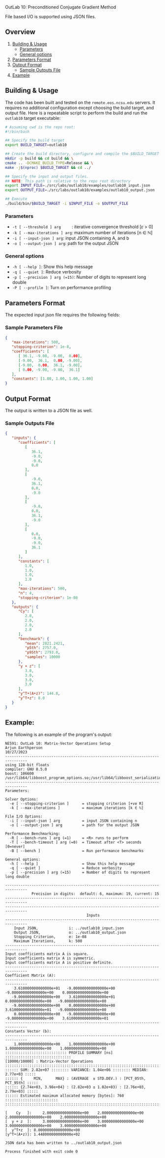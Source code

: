<div style="display: none">
\page OutLab 10: Preconditioned Conjugate Gradient Method
</div>

OutLab 10: Preconditioned Conjugate Gradient Method

File based I/O is supported using JSON files.

<div style="display: none">[TOC]</div>

## Overview

1. [Building & Usage](#building--usage)
    - [Parameters](#parameters)
    - [General options](#general-options)
2. [Parameters Format](#input-format)
3. [Output Format](#output-format)
    - [Sample Outputs File](#sample-outputs-file)
4. [Example](#example)

## Building & Usage

The code has been built and tested on the `remote.eos.ncsu.edu` servers. It requires no additional
configuration except choosing the build target, and output file. Here is a repeatable script
to perform the build and run the `outlab10` target executable:

```bash
# Assuming cwd is the repo root:
#!/bin/bash

## Specify the build target
export BUILD_TARGET=outlab10

## Create the build directory, configure and compile the $BUILD_TARGET
mkdir -p build && cd build && \
cmake .. -DCMAKE_BUILD_TYPE=Release && \
make -j$(nproc) $BUILD_TARGET && cd ../

## Specify the input and output files.
## NOTE: This path is relative to the repo root directory
export INPUT_FILE=./src/labs/outlab10/examples/outlab10_input.json
export OUTPUT_FILE=./src/labs/outlab10/examples/outlab10_output.json

## Execute
./build/bin/$BUILD_TARGET -i $INPUT_FILE -o $OUTPUT_FILE
```

### Parameters

- `-t [ --threshold ] arg     `: iterative convergence threshold [𝜀 > 0]
- `-k [ --max-iterations ] arg`: maximum number of iterations [n ∈ ℕ]
- `-i [ --input-json ] arg`: input JSON containing A, and b
- `-o [ --output-json ] arg`: path for the output JSON

### General options

- `-h [ --help ]`: Show this help message
- `-q [ --quiet ]`: Reduce verbosity
- `-p [ --precision ] arg (=15)`: Number of digits to represent long double
- `-P [ --profile ]`: Turn on performance profiling

## Parameters Format

The expected input json file requires the following fields:

### Sample Parameters File

```json
{
   "max-iterations": 500,
   "stopping-criterion": 1e-8,
   "coefficients": [
      [ 36.1, -9.00, -9.00,  0.00],
      [-9.00,  36.1,  0.00, -9.00],
      [-9.00,  0.00,  36.1, -9.00],
      [ 0.00, -9.00, -9.00,  36.1]
   ],
   "constants": [1.00, 1.00, 1.00, 1.00]
}
```

## Output Format

The output is written to a JSON file as well.

### Sample Outputs File

```json
{
   "inputs": {
      "coefficients": [
         [
            36.1,
            -9.0,
            -9.0,
            0.0
         ],
         [
            -9.0,
            36.1,
            0.0,
            -9.0
         ],
         [
            -9.0,
            0.0,
            36.1,
            -9.0
         ],
         [
            0.0,
            -9.0,
            -9.0,
            36.1
         ]
      ],
      "constants": [
         1.0,
         1.0,
         1.0,
         1.0
      ],
      "max-iterations": 500,
      "n": 4,
      "stopping-criterion": 1e-08
   },
   "outputs": {
      "Cy": [
         2.0,
         2.0,
         2.0,
         2.0
      ],
      "benchmark": {
         "mean": 2821.2421,
         "p5th": 2757.0,
         "p95th": 2793.0,
         "samples": 10000
      },
      "y + z": [
         3.0,
         3.0,
         3.0,
         3.0
      ],
      "y^T•(A•z)": 144.8,
      "y^T•z": 8.0
   }
}
```

## Example:

The following is an example of the program's output:

```shell
NE591: OutLab 10: Matrix-Vector Operations Setup
Arjun Earthperson
10/27/2023
--------------------------------------------------------------------------------
using 128-bit floats
compiler: GNU 8.5.0
boost: 106600 /usr/lib64/libboost_program_options.so;/usr/lib64/libboost_serialization.so
--------------------------------------------------------------------------------
Parameters:

Solver Options:
  -e [ --stopping-criterion ]      = stopping criterion [+ve R]
  -k [ --max-iterations ]          = maximum iterations [k ∈ ℕ]

File I/O Options:
  -i [ --input-json ] arg          = input JSON containing n
  -o [ --output-json ] arg         = path for the output JSON

Performance Benchmarking:
  -R [ --bench-runs ] arg (=1)     = <R> runs to perform
  -T [ --bench-timeout ] arg (=0)  = Timeout after <T> seconds [0=never]
  -B [ --bench ]                   = Run performance benchmarks

General options:
  -h [ --help ]                    = Show this help message
  -q [ --quiet ]                   = Reduce verbosity
  -p [ --precision ] arg (=15)     = Number of digits to represent long double

--------------------------------------------------------------------------------
			Precision in digits:  default: 6, maximum: 19, current: 15
--------------------------------------------------------------------------------
--------------------------------------------------------------------------------
                                     Inputs
--------------------------------------------------------------------------------
	Input JSON,              i: ../outlab10_input.json
	Output JSON,             o: ../outlab10_output.json
	Stopping Criterion,      e: 1e-08
	Maximum Iterations,      k: 500
--------------------------------------------------------------------------------
Input coefficients matrix A is square.
Input coefficients matrix A is symmetric.
Input coefficients matrix A is positive definite.
--------------------------------------------------------------------------------
Coefficient Matrix (A):
--------------------------------------------------------------------------------
    3.610000000000000e+01   -9.000000000000000e+00   -9.000000000000000e+00    0.000000000000000e+00
   -9.000000000000000e+00    3.610000000000000e+01    0.000000000000000e+00   -9.000000000000000e+00
   -9.000000000000000e+00    0.000000000000000e+00    3.610000000000000e+01   -9.000000000000000e+00
    0.000000000000000e+00   -9.000000000000000e+00   -9.000000000000000e+00    3.610000000000000e+01
--------------------------------------------------------------------------------
Constants Vector (b):
--------------------------------------------------------------------------------
    1.000000000000000e+00    1.000000000000000e+00    1.000000000000000e+00    1.000000000000000e+00
:::::::::::::::::::::::::::: PROFILE SUMMARY [ns] ::::::::::::::::::::::::::::::
[10000/10000] : Matrix-Vector Operations
::::::::::::::::::::::::::::::::::::::::::::::::::::::::::::::::::::::::::::::::
:::::: SUM: 2.82e+07 :::::::: VARIANCE: 1.04e+06 :::::::: MEDIAN: 2.77e+03 :::::
:::::: {     MIN,      MAX} : (AVERAGE  ± STD.DEV.) : [PCT_05th, PCT_95th] :::::
:::::: {2.74e+03, 3.98e+04} : (2.82e+03 ± 1.02e+03) : [2.76e+03, 2.79e+03] :::::
:::::: Estimated maximum allocated memory [bytes]: 760 ::::::::::::::::::::::::
::::::::::::::::::::::::::::::::::::::::::::::::::::::::::::::::::::::::::::::::

[    Cy   ]:     2.000000000000000e+00    2.000000000000000e+00    2.000000000000000e+00    2.000000000000000e+00
[  y + z  ]:     3.000000000000000e+00    3.000000000000000e+00    3.000000000000000e+00    3.000000000000000e+00
[  y^T•z  ]: 8.000000000000000e+00
[y^T•(A•z)]: 1.448000000000000e+02

JSON data has been written to ../outlab10_output.json

Process finished with exit code 0
```
